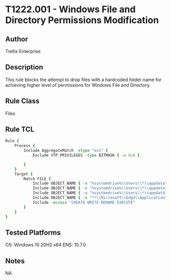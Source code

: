 # T1222.001 - Windows File and Directory Permissions Modification 

## Author
Trellix Enterprise

## Description
This rule blocks the attempt to drop files with a hardcoded folder name for achieving higher level of permissions for Windows File and Directory.

## Rule Class 
Files

## Rule TCL
```tcl
Rule {
	Process {
		Include AggregateMatch -xtype "ex1" {
			Exclude VTP_PRIVILEGES -type BITMASK { -v 0x8 }

		}				
	}
	Target {
		Match FILE {
			Include OBJECT_NAME { -v "%systemdrive%\\Users\\*\\appdata\\local\\temp\\**\\splwow64.exe" }	
			Include OBJECT_NAME { -v "%systemdrive%\\Users\\*\\appdata\\local\\temp\\**\\**.png" }	
			Include OBJECT_NAME { -v "%systemdrive%\\Users\\*\\appdata\\local\\temp\\**\\microsoft plz\\**.exe" }
			Include OBJECT_NAME { -v "**\\Microsoft\\Edge\\Application\\**\\**.exe" }			
			Include -access "CREATE WRITE RENAME EXECUTE"
		}
	}
}
```

## Tested Platforms
OS: Windows 10 20H2 x64
ENS: 10.7.0

## Notes
NA
